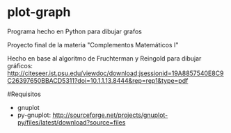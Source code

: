 plot-graph
=====

Programa hecho en Python para dibujar grafos

Proyecto final de la materia "Complementos Matemáticos I"

Hecho en base al algoritmo de Fruchterman y Reingold para dibujar gráficos: http://citeseer.ist.psu.edu/viewdoc/download;jsessionid=19A8857540E8C9C26397650BBACD5311?doi=10.1.1.13.8444&rep=rep1&type=pdf

#Requisitos
* gnuplot
* py-gnuplot: http://sourceforge.net/projects/gnuplot-py/files/latest/download?source=files

